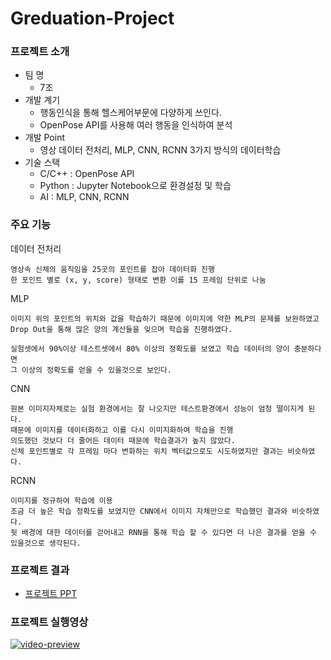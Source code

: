 # Greduation-Project

### 프로젝트 소개

- 팀 명
  - 7조
- 개발 계기
  - 행동인식을 통해 헬스케어부문에 다양하게 쓰인다.
  - OpenPose API를 사용해 여러 행동을 인식하여 분석
- 개발 Point
  - 영상 데이터 전처리, MLP, CNN, RCNN 3가지 방식의 데이터학습
- 기술 스택
  - C/C++
    : OpenPose API
  - Python
    : Jupyter Notebook으로 환경설정 및 학습
  - AI
    : MLP, CNN, RCNN



### 주요 기능

데이터 전처리
```
영상속 신체의 움직임을 25곳의 포인트를 잡아 데이터화 진행
한 포인트 별로 (x, y, score) 형태로 변환 이를 15 프레임 단위로 나눔
```

MLP
```
이미지 위의 포인트의 위치와 값을 학습하기 때문에 이미지에 약한 MLP의 문제를 보완하였고
Drop Out을 통해 많은 양의 계산들을 잊으며 학습을 진행하였다.

실험셋에서 90%이상 테스트셋에서 80% 이상의 정확도를 보였고 학습 데이터의 양이 충분하다면
그 이상의 정확도를 얻을 수 있을것으로 보인다.
```
CNN
```
원본 이미지자체로는 실험 환경에서는 잘 나오지만 테스트환경에서 성능이 엄청 떨이지게 된다.
때문에 이미지를 데이터화하고 이를 다시 이미지화하여 학습을 진행
의도했던 것보다 더 줄어든 데이터 때문에 학습결과가 높지 않았다. 
신체 포인트별로 각 프레임 마다 변화하는 위치 벡터값으로도 시도하였지만 결과는 비슷하였다.
```
RCNN
```
이미지를 정규하여 학습에 이용
조금 더 높은 학습 정확도를 보였지만 CNN에서 이미지 자체만으로 학습했던 결과와 비슷하였다.
뒷 배경에 대한 데이터를 걷어내고 RNN을 통해 학습 할 수 있다면 더 나은 결과를 얻을 수 있을것으로 생각된다.
```


### 프로젝트 결과

- [프로젝트 PPT]()

### 프로젝트 실행영상
[![video-preview](https://img.youtube.com/vi/CT5dl_k9gvM/0.jpg)](https://www.youtube.com/watch?v=CT5dl_k9gvM)



